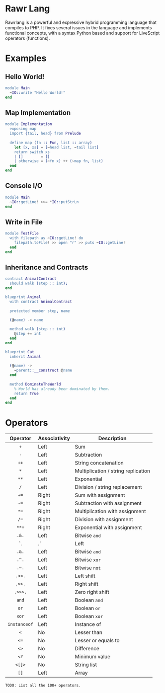 # Rawr Lang

Rawrlang is a powerful and expressive hybrid programming language that compiles to PHP. It fixes several issues in the language
and implements functional concepts, with a syntax Python based and support for LiveScript operators (functions).

# Examples

## Hello World!

```erlang
module Main
  ~IO::write "Hello World!"
end
```

## Map Implementation

```erlang
module Implementation
  exposing map
  import {tail, head} from Prelude
  
  define map (fn :: Fun, list :: array)
    let [x, xs] = [~head list, ~tail list]
    return switch xs
    | []        = []
    | otherwise = (~fn x) ++ (~map fn, list)
  end
end
```


## Console I/O

```erlang
module Main
  ~IO::getLine! >>= *IO::putStrLn 
end
```
## Write in File

```erlang
module TestFile
  with filepath as ~IO::getLine! do
    filepath.toFile! >> open "r" >> puts ~IO::getLine!
  end
end
```

## Inheritance and Contracts

```erlang
contract AnimalContract
  should walk (step :: int);
end

blueprint Animal
  with contract AnimalContract
  
  protected member step, name
  
  (@name) -> name

  method walk (step :: int)
    @step += int
  end
end

blueprint Cat
  inherit Animal
  
  (@name) ->
    ~parent::__construct @name
  end
  
  method DominateTheWorld
    % World has already been dominated by them.
    return True
  end
end
```

# Operators

| Operator       | Associativity    | Description                         |
| :------------: | ---------------- | ----------------------------------- |
| `+`            | Left             | Sum                                 |
| `-`            | Left             | Subtraction                         |
| `++`           | Left             | String concatenation                |
| `*`            | Left             | Multiplication / string replication |
| `**`           | Left             | Exponential                         |
| `/`            | Left             | Division / string replacement       |
| `+=`           | Right            | Sum with assignment                 |
| `-=`           | Right            | Subtraction with assignment         |
| `*=`           | Right            | Multiplication with assignment      |
| `/=`           | Right            | Division with assignment            |
| `**=`          | Right            | Exponential with assignment         |
| `.&.`          | Left             | Bitwise `and`                       |
| `.|.`          | Left             | Bitwise `or`                        |
| `.&.`          | Left             | Bitwise `and`                       |
| `.^.`          | Left             | Bitwise `xor`                       |
| `.~.`          | Left             | Bitwise `not`                       |
| `.<<.`         | Left             | Left shift                          |
| `.>>.`         | Left             | Right shift                         |
| `.>>>.`        | Left             | Zero right shift                    |
| `and`          | Left             | Boolean `and`                       |
| `or`           | Left             | Boolean `or`                        |
| `xor`          | Left             | Boolean `xor`                       |
| `instanceof`   | Left             | Instance of                         |
| `<`            | No               | Lesser than                         |
| `<=`           | No               | Lesser or equals to                 |
| `<>`           | No               | Difference                          |
| `<?`           | No               | Minimum value                       |
| `<[]>`         | No               | String list                         |
| `[]`           | Left             | Array                               |

`TODO: List all the 100+ operators`.
